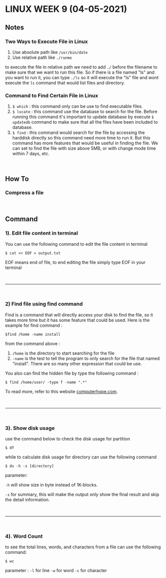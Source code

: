 # LINUX WEEK 9 (04-05-2021)
## Notes
### Two Ways to Execute File in Linux
1. Use absolute path like `/usr/bin/date`
2. Use relative path like `./runme`

to execute the file in relative path we need to add `./` before the filename to make sure that we want to run this file. So if there is a file named "ls" and you want to run it, you can type `./ls` so it will execute the "ls" file and wont execute the `ls` command that would list files and directory.

### Command to Find Certain File in Linux
1. `$ which` : this command only can be use to find executable files.
2. `$ locate` : this command use the database to search for the file. Before running this command it's important to update database by execute `$ updatedb` command to make sure that all the files have been included to database.
3. `$ find` : this command would search for the file by accessing the harddisk directly so this command need more time to run it. But this command has more features that would be useful in finding the file. We can set to find the file with size above 5MB, or with change mode time within 7 days, etc.

<br>

## How To
### Compress a file

<br>

## Command
### 1). Edit file content in terminal
You can use the following command to edit the file content in terminal
```
$ cat << EOF > output.txt
```
EOF means end of file, to end editing the file simply type EOF in your terminal

<br>

---

<br>

### 2) Find file using find command
Find is a command that will directly access your disk to find the file, so it takes more time but it has some feature that could be used. Here is the example for find command :
```
$find /home -name install
```
from the command above :
1. `/home` is the directory to start searching for the file
2. `-name` is the test to tell the program to only search for the file that named "install". There are so many other expression that could be use.

You also can find the hidden file by type the following command :
```
$ find /home/user/ -type f -name ".*"
```

To read more, refer to this website [computerhope.com](https://www.computerhope.com/unix/ufind.htm).

<br>

---

<br>

### 3). Show disk usage
use the command below to check the disk usage for partition
```
$ df
```
while to calculate disk usage for directory can use the following command 
```
$ du -h -s [directory]
```

parameter:

`-h` will show size in byte instead of 1K-blocks.

`-s` for summary, this will make the output only show the final result and skip the detail information.

<br>

---

<br>

### 4). Word Count
to see the total lines, words, and characters from a file can use the following command:
```
$ wc
```
parameter :
`-l` for line
`-w` for word
`-c` for character
